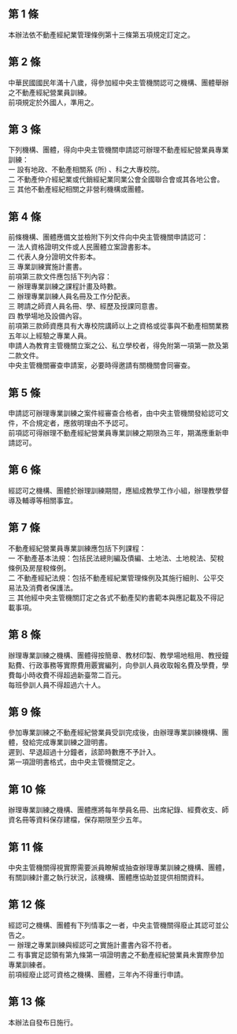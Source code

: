 第 1 條
-------
本辦法依不動產經紀業管理條例第十三條第五項規定訂定之。

第 2 條
-------
中華民國國民年滿十八歲，得參加經中央主管機關認可之機構、團體舉辦  
之不動產經紀營業員訓練。  
前項規定於外國人，準用之。

第 3 條
-------
下列機構、團體，得向中央主管機關申請認可辦理不動產經紀營業員專業  
訓練：  
一  設有地政、不動產相關系 (所) 、科之大專校院。  
二  不動產仲介經紀業或代銷經紀業同業公會全國聯合會或其各地公會。  
三  其他不動產經紀相關之非營利機構或團體。

第 4 條
-------
前條機構、團體應備文並檢附下列文件向中央主管機關申請認可：  
一  法人資格證明文件或人民團體立案證書影本。  
二  代表人身分證明文件影本。  
三  專業訓練實施計畫書。  
前項第三款文件應包括下列內容：  
一  辦理專業訓練之課程計畫及時數。  
二  辦理專業訓練人員名冊及工作分配表。  
三  聘請之師資人員名冊、學、經歷及授課同意書。  
四  教學場地及設備內容。  
前項第三款師資應具有大專校院講師以上之資格或從事與不動產相關業務  
五年以上經驗之專業人員。  
申請人為教育主管機關立案之公、私立學校者，得免附第一項第一款及第  
二款文件。  
中央主管機關審查申請案，必要時得邀請有關機關會同審查。

第 5 條
-------
申請認可辦理專業訓練之案件經審查合格者，由中央主管機關發給認可文  
件，不合規定者，應敘明理由不予認可。  
前項認可得辦理不動產經紀營業員專業訓練之期限為三年，期滿應重新申  
請認可。

第 6 條
-------
經認可之機構、團體於辦理訓練期間，應組成教學工作小組，辦理教學督  
導及輔導等相關事宜。

第 7 條
-------
不動產經紀營業員專業訓練應包括下列課程：  
一  不動產基本法規：包括民法總則編及債編、土地法、土地稅法、契稅  
    條例及房屋稅條例。  
二  不動產經紀法規：包括不動產經紀業管理條例及其施行細則、公平交  
    易法及消費者保護法。  
三  其他經中央主管機關訂定之各式不動產契約書範本與應記載及不得記  
    載事項。

第 8 條
-------
辦理專業訓練之機構、團體得按簡章、教材印製、教學場地租用、教授鐘  
點費、行政事務等實際費用覈實編列，向參訓人員收取報名費及學費，學  
費每小時收費不得超過新臺幣二百元。  
每班參訓人員不得超過六十人。

第 9 條
-------
參加專業訓練之不動產經紀營業員受訓完成後，由辦理專業訓練機構、團  
體，發給完成專業訓練之證明書。  
遲到、早退超過十分鐘者，該節時數應不予計入。  
第一項證明書格式，由中央主管機關定之。

第 10 條
--------
辦理專業訓練之機構、團體應將每年學員名冊、出席紀錄、經費收支、師  
資名冊等資料保存建檔，保存期限至少五年。

第 11 條
--------
中央主管機關得視實際需要派員瞭解或抽查辦理專業訓練之機構、團體，  
有關訓練計畫之執行狀況，該機構、團體應協助並提供相關資料。

第 12 條
--------
經認可之機構、團體有下列情事之一者，中央主管機關得廢止其認可並公  
告之。  
一  辦理之專業訓練與經認可之實施計畫書內容不符者。  
二  有事實足認領有第九條第一項證明書之不動產經紀營業員未實際參加  
    專業訓練者。  
前項經廢止認可資格之機構、團體，三年內不得重行申請。

第 13 條
--------
本辦法自發布日施行。

